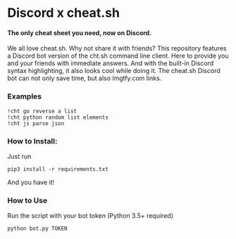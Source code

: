 # Discord x cheat.sh
#### The only cheat sheet you need, now on Discord.
We all love cheat.sh. Why not share it with friends?
This repository features a Discord bot version of the cht.sh command line client. Here to provide you and your friends with immediate answers. And with the built-in Discord syntax highlighting, it also looks cool while doing it.
The cheat.sh Discord bot can not only save time, but also lmgtfy.com links.

### Examples
```
!cht go reverse a list
!cht python random list elements
!cht js parse json
```

### How to Install:
Just run
```
pip3 install -r requirements.txt
```
And you have it!

### How to Use
Run the script with your bot token (Python 3.5+ required)
```
python bot.py TOKEN
```